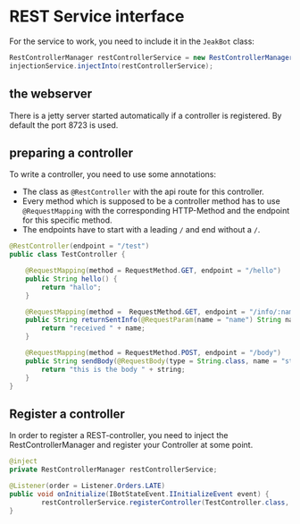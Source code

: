 # REST Service interface
For the service to work, you need to include it in the ``JeakBot`` class:


```java
RestControllerManager restControllerService = new RestControllerManager(new HashMap<>());
injectionService.injectInto(restControllerService);

```

## the webserver
There is a jetty server started automatically if a controller is registered. By default the port 8723 is used.

## preparing a controller
To write a controller, you need to use some annotations:
* The class as `@RestController` with the api route for this controller.
* Every method which is supposed to be a controller method has to use `@RequestMapping` with the 
corresponding HTTP-Method and the endpoint for this specific method.
* The endpoints have to start with a leading `/` and end without a `/`.

```java
@RestController(endpoint = "/test")
public class TestController {

    @RequestMapping(method = RequestMethod.GET, endpoint = "/hello")
    public String hello() {
        return "hallo";
    }

    @RequestMapping(method =  RequestMethod.GET, endpoint = "/info/:name")
    public String returnSentInfo(@RequestParam(name = "name") String name) {
        return "received " + name;
    }

    @RequestMapping(method = RequestMethod.POST, endpoint = "/body")
    public String sendBody(@RequestBody(type = String.class, name = "string") String string) {
        return "this is the body " + string;
    }
}
```

## Register a controller
In order to register a REST-controller, you need to inject the RestControllerManager
and register your Controller at some point.
```java
@inject
private RestControllerManager restControllerService;

@Listener(order = Listener.Orders.LATE)
public void onInitialize(IBotStateEvent.IInitializeEvent event) {
        restControllerService.registerController(TestController.class, testController);
}
```

